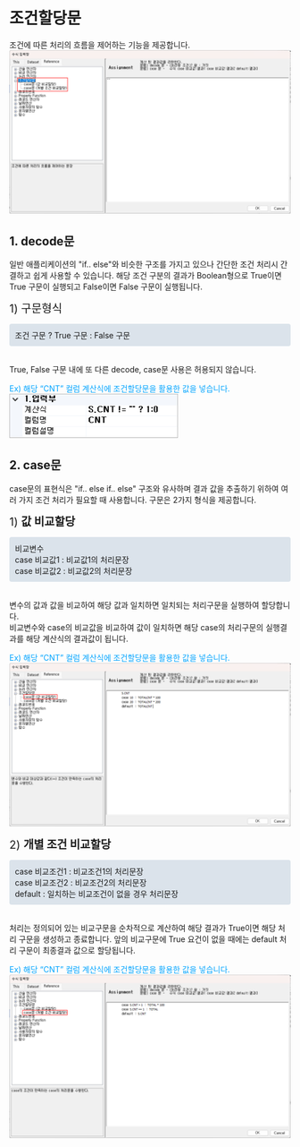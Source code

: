 # 조건할당문

조건에 따른 처리의 흐름을 제어하는 기능을 제공합니다.
<img src="../../.vuepress/public/documentation/service-model/calculation/ifCase/ifCase.png" style="width:800px;"> <br/>

## 1. decode문
일반 애플리케이션의 "if.. else"와 비슷한 구조를 가지고 있으나 간단한 조건 처리시 간결하고 쉽게 사용할 수 있습니다. 해당 조건 구분의 결과가 Boolean형으로 True이면 True 구문이 실행되고 False이면 False 구문이 실행됩니다.

<span class="font20">1) 구문형식</span> <br/>
<div class="boxDiv">
조건 구문 ? True 구문 : False 구문
</div> <br/>

True, False 구문 내에 또 다른 decode, case문 사용은 허용되지 않습니다.

<span class="spanEx">Ex) 해당 “CNT” 컬럼 계산식에 조건할당문을 활용한 값을 넣습니다. </span><br/>
<img src="../../.vuepress/public/documentation/service-model/calculation/ifCase/decode.png" class="boxBorder" style="width:300px;"> <br/>

## 2. case문 
case문의 표현식은 "if.. else if.. else" 구조와 유사하며 결과 값을 추출하기 위하여 여러 가지 조건 처리가 필요할 때 사용합니다. 구문은 2가지 형식을 제공합니다.


<span class="font20">1) <b>값 비교할당</b></span> <br/>
<div class="boxDiv">
비교변수<br/>
case 비교값1 : 비교값1의 처리문장<br/>
case 비교값2 : 비교값2의 처리문장<br/>
</div> <br/>

변수의 값과 값을 비교하여 해당 값과 일치하면 일치되는 처리구문을 실행하여 할당합니다.<br/>
비교변수와 case의 비교값을 비교하여 값이 일치하면 해당 case의 처리구문의 실행결과를 해당 계산식의 결과값이 됩니다.

<span class="spanEx">Ex) 해당 “CNT” 컬럼 계산식에 조건할당문을 활용한 값을 넣습니다. </span><br/>
<img src="../../.vuepress/public/documentation/service-model/calculation/ifCase/Case1.png" style="width:800px;"> <br/>

<span class="font20">2) <b>개별 조건 비교할당</b></span> <br/>
<div class="boxDiv">
case 비교조건1 : 비교조건1의 처리문장<br/>
case 비교조건2 : 비교조건2의 처리문장<br/>
default : 일치하는 비교조건이 없을 경우 처리문장<br/>
</div> <br/>

처리는 정의되어 있는 비교구문을 순차적으로 계산하여 해당 결과가 True이면 해당 처리 구문을 생성하고 종료합니다. 앞의 비교구문에 True 요건이 없을 때에는 default 처리 구문이 최종결과 값으로 할당됩니다.

<span class="spanEx">Ex) 해당 “CNT” 컬럼 계산식에 조건할당문을 활용한 값을 넣습니다. </span><br/>
<img src="../../.vuepress/public/documentation/service-model/calculation/ifCase/Case2.png" style="width:800px;"> <br/>


  <style type='text/css'>
  .boc 
   { display: inline-flex; }
  .bocEX 
   { display: inline-block; padding: 4.5px; position: relative; width: 100%; color: darkslategray; }
  .bocG
   { background: rgb(195, 255, 195); }
  .bocY
   { background: rgb(255, 255, 193); }
  .bocG:after, .bocY:after
   { content: ""; border-width: 13px 0 13px 10px; border-style: solid; position: absolute; left: 100%; top: 0;  }
  .bocG:after
   { border-color: transparent transparent transparent rgb(195, 255, 195); }
  .bocY:after
   { border-color: transparent transparent transparent rgb(255, 255, 193); }
  .bocIcon
   { position: relative; top: -12px; }

  .spanBtn
   { border: 1px solid #bbb;border-radius: 4px;padding: 3px;background:white; color:dimgrey; }
  
  .btnR
   { color:#9C3B00; }
  .labelR
   { color:red; font-weight: bold; }
  .labelB
   { color:#00a4ff; font-weight: bold; }
  .spanEx
   { color: #00a4ff; }

  .font20
   { font-size: 20px }
  .font18
   { font-size: 18px }
  .font13
   { font-size: 13px }

  .boxBorder
   { border: 1px solid #bbb;  }
  .boxDiv
   { background: #6a8bad3b;padding:10px;border-radius: 4px; }

   .colGray
   { color: dimgrey; }
</style>